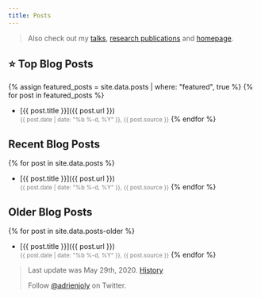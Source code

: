 ```yaml
---
title: Posts
---
```


> Also check out my [talks](/talks), [research publications](https://scholar.google.fr/citations?user=BI3HXcsAAAAJ) and [homepage](/).

## ⭐️ Top Blog Posts

{% assign featured_posts = site.data.posts | where: "featured", true %}
{% for post in featured_posts %}
- [{{ post.title }}]({{ post.url }})<br/>
  <small style="color:gray;">{{ post.date | date: "%b %-d, %Y" }}, {{ post.source }}</small>
{% endfor %}

## Recent Blog Posts

{% for post in site.data.posts %}
- [{{ post.title }}]({{ post.url }})<br/>
  <small style="color:gray;">{{ post.date | date: "%b %-d, %Y" }}, {{ post.source }}</small>
{% endfor %}

## Older Blog Posts

{% for post in site.data.posts-older %}
- [{{ post.title }}]({{ post.url }})<br/>
  <small style="color:gray;">{{ post.date | date: "%b %-d, %Y" }}, {{ post.source }}</small>
{% endfor %}

> Last update was May 29th, 2020. [History](https://github.com/adrienjoly/adrienjoly.github.com/commits/master/talks)
>
> Follow [@adrienjoly](https://twitter.com/adrienjoly) on Twitter.
